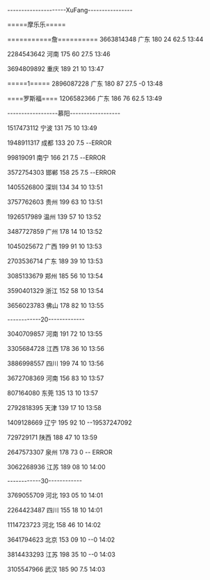 ---------------------XuFang----------------

=====摩乐乐=====

===========詹==========
3663814348 广东 180 24 62.5
13:44

2284543642 河南 175 60 27.5
13:46

3694809892 重庆 189 21 10
13:47

=====1=====
2896087228 广东 180 87 27.5   -0
13:48

====罗斯福====
1206582366 广东 186 76 62.5
13:49

------------------慕阳------------------

1517473112 宁波 131 75 10
13:49

1948911317 成都 133 20 7.5  --ERROR

99819091 南宁 166 21 7.5  --ERROR

3572754303 邯郸 158 25 7.5  --ERROR

1405526800 深圳 134 34 10
13:51

3757762603 贵州 199 63 10
13:51

1926517989 温州 139 57 10
13:52

3487727859 广州 178 14 10
13:52

1045025672 广西 199 91 10
13:53

2703536714 广东 189 39 10
13:53

3085133679 郑州 185 56 10
13:54

3590401329 浙江 152 58 10
13:54

3656023783 佛山 178 82 10
13:55

------------20-------------

3040709857 河南 191 72 10
13:55

3305684728 江西 178 36 10
13:56

3886998557 四川 199 74 10
13:56

3672708369 河南 156 83 10
13:57

807164080 东莞 135 13 10
13:57

2792818395 天津 139 17 10
13:58

1409128669 辽宁 195 92 10  --19537247092

729729171 陕西 188 47 10
13:59

2647573307 泉州 178 73 0  --	ERROR

3062268936 江苏 189 08 10
14:00

------------30------------

3769055709 河北 193 05 10
14:01

2264423487 四川 155 18 10
14:01

1114723723 河北 158 46 10
14:02

3641794623 北京 153 09 10  --0
14:02

3814433293 江苏 198 35 10  --0
14:03

3105547966 武汉 185 90 7.5
14:03
